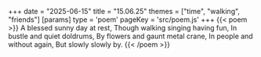 +++
date = "2025-06-15"
title = "15.06.25"
themes = ["time", "walking", "friends"]
[params]
  type = 'poem'
  pageKey = 'src/poem.js'
+++
{{< poem >}}
A blessed sunny day at rest,
Though walking singing having fun,
In bustle and quiet doldrums,
By flowers and gaunt metal crane,
In people and without again,
But slowly slowly by.
{{< /poem >}}